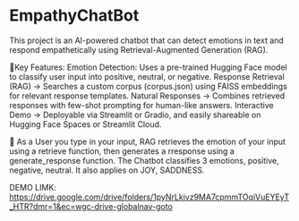 # EmpathyChatBot
This project is an AI-powered chatbot that can detect emotions in text and respond empathetically using Retrieval-Augmented Generation (RAG).

🚀Key Features:
Emotion Detection: Uses a pre-trained Hugging Face model to classify user input into positive, neutral, or negative.
Response Retrieval (RAG) → Searches a custom corpus (corpus.json) using FAISS embeddings for relevant response templates.
Natural Responses → Combines retrieved responses with few-shot prompting for human-like answers.
Interactive Demo → Deployable via Streamlit or Gradio, and easily shareable on Hugging Face Spaces or Streamlit Cloud.

🔎 As a User you type in your input, RAG retrieves the emotion of your input using a retrieve function, then generates a rresponse using a generate_response function. The Chatbot classifies 3 emotions, positive, negative, neutral. It also applies on JOY, SADDNESS. 

DEMO LIMK:
https://drive.google.com/drive/folders/1pyNrLkivz9MA7cpmmTOqiVuEYEyT_HTR?dmr=1&ec=wgc-drive-globalnav-goto
